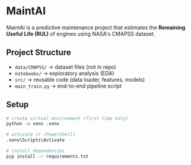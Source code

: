 # MaintAI

MaintAI is a predictive maintenance project that estimates the **Remaining Useful Life (RUL)** of engines using NASA's CMAPSS dataset.

## Project Structure
- `data/CMAPSS/` → dataset files (not in repo)
- `notebooks/` → exploratory analysis (EDA) 
- `src/` → reusable code (data loader, features, models)
- `main_train.py` → end-to-end pipeline script

## Setup
```bash
# create virtual environment (first time only)
python -m venv .venv

# activate it (PowerShell)
.venv\Scripts\Activate

# install dependencies
pip install -r requirements.txt
